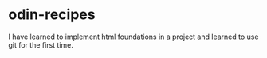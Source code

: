 # odin-recipes
I have learned to implement html foundations in a project and learned to use git for the first time.